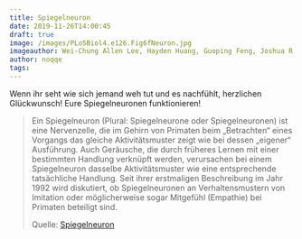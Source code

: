 ```yaml
---
title: Spiegelneuron
date: 2019-11-26T14:00:45
draft: true
image: /images/PLoSBiol4.e126.Fig6fNeuron.jpg
imageauthor: Wei-Chung Allen Lee, Hayden Huang, Guoping Feng, Joshua R. Sanes, Emery N. Brown, Peter T. So, Elly Nedivi
author: noqqe
tags:
---
```


Wenn ihr seht wie sich jemand weh tut und es nachfühlt, herzlichen
Glückwunsch! Eure Spiegelneuronen funktionieren!

> Ein Spiegelneuron (Plural: Spiegelneurone oder Spiegelneuronen) ist eine
> Nervenzelle, die im Gehirn von Primaten beim „Betrachten“ eines Vorgangs das
> gleiche Aktivitätsmuster zeigt wie bei dessen „eigener“ Ausführung. Auch
> Geräusche, die durch früheres Lernen mit einer bestimmten Handlung verknüpft
> werden, verursachen bei einem Spiegelneuron dasselbe Aktivitätsmuster wie eine
> entsprechende tatsächliche Handlung. Seit ihrer erstmaligen Beschreibung im
> Jahr 1992 wird diskutiert, ob Spiegelneuronen an Verhaltensmustern von
> Imitation oder möglicherweise sogar Mitgefühl (Empathie) bei Primaten
> beteiligt sind.
>
> Quelle: [Spiegelneuron](https://de.wikipedia.org/wiki/Spiegelneuron)
